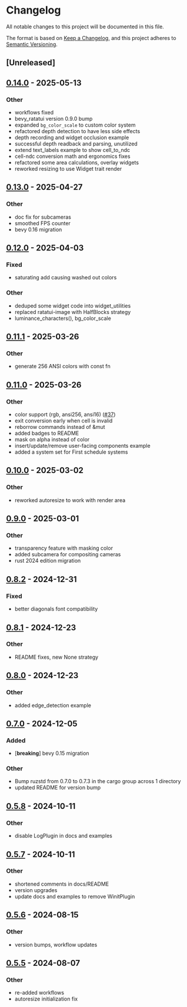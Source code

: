 # Changelog
All notable changes to this project will be documented in this file.

The format is based on [Keep a Changelog](https://keepachangelog.com/en/1.0.0/),
and this project adheres to [Semantic Versioning](https://semver.org/spec/v2.0.0.html).

## [Unreleased]

## [0.14.0](https://github.com/cxreiff/bevy_ratatui_camera/compare/v0.13.0...v0.14.0) - 2025-05-13

### Other

- workflows fixed
- bevy_ratatui version 0.9.0 bump
- expanded `bg_color_scale` to custom color system
- refactored depth detection to have less side effects
- depth recording and widget occlusion example
- successful depth readback and parsing, unutilized
- extend text_labels example to show cell_to_ndc
- cell-ndc conversion math and ergonomics fixes
- refactored some area calculations, overlay widgets
- reworked resizing to use Widget trait render

## [0.13.0](https://github.com/cxreiff/bevy_ratatui_camera/compare/v0.12.0...v0.13.0) - 2025-04-27

### Other

- doc fix for subcameras
- smoothed FPS counter
- bevy 0.16 migration

## [0.12.0](https://github.com/cxreiff/bevy_ratatui_camera/compare/v0.11.1...v0.12.0) - 2025-04-03

### Fixed

- saturating add causing washed out colors

### Other

- deduped some widget code into widget_utilities
- replaced ratatui-image with HalfBlocks strategy
- luminance_characters(), bg_color_scale

## [0.11.1](https://github.com/cxreiff/bevy_ratatui_camera/compare/v0.11.0...v0.11.1) - 2025-03-26

### Other

- generate 256 ANSI colors with const fn

## [0.11.0](https://github.com/cxreiff/bevy_ratatui_camera/compare/v0.10.0...v0.11.0) - 2025-03-26

### Other

- color support (rgb, ansi256, ansi16) ([#37](https://github.com/cxreiff/bevy_ratatui_camera/pull/37))
- exit conversion early when cell is invalid
- reborrow commands instead of &mut
- added badges to README
- mask on alpha instead of color
- insert/update/remove user-facing components example
- added a system set for First schedule systems

## [0.10.0](https://github.com/cxreiff/bevy_ratatui_camera/compare/v0.9.0...v0.10.0) - 2025-03-02

### Other

- reworked autoresize to work with render area

## [0.9.0](https://github.com/cxreiff/bevy_ratatui_camera/compare/v0.8.2...v0.9.0) - 2025-03-01

### Other

- transparency feature with masking color
- added subcamera for compositing cameras
- rust 2024 edition migration

## [0.8.2](https://github.com/cxreiff/bevy_ratatui_camera/compare/v0.8.1...v0.8.2) - 2024-12-31

### Fixed

- better diagonals font compatibility

## [0.8.1](https://github.com/cxreiff/bevy_ratatui_camera/compare/v0.8.0...v0.8.1) - 2024-12-23

### Other

- README fixes, new None strategy

## [0.8.0](https://github.com/cxreiff/bevy_ratatui_camera/compare/v0.7.0...v0.8.0) - 2024-12-23

### Other

- added edge_detection example

## [0.7.0](https://github.com/cxreiff/bevy_ratatui_camera/compare/v0.6.0...v0.7.0) - 2024-12-05

### Added

- [**breaking**] bevy 0.15 migration

### Other

- Bump ruzstd from 0.7.0 to 0.7.3 in the cargo group across 1 directory
- updated README for version bump

## [0.5.8](https://github.com/cxreiff/bevy_ratatui_camera/compare/v0.5.7...v0.5.8) - 2024-10-11

### Other

- disable LogPlugin in docs and examples

## [0.5.7](https://github.com/cxreiff/bevy_ratatui_camera/compare/v0.5.6...v0.5.7) - 2024-10-11

### Other

- shortened comments in docs/README
- version upgrades
- update docs and examples to remove WinitPlugin

## [0.5.6](https://github.com/cxreiff/bevy_ratatui_camera/compare/v0.5.5...v0.5.6) - 2024-08-15

### Other
- version bumps, workflow updates

## [0.5.5](https://github.com/cxreiff/bevy_ratatui_camera/compare/v0.5.4...v0.5.5) - 2024-08-07

### Other
- re-added workflows
- autoresize initialization fix
